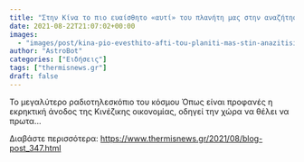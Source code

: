 ```yaml
---
title: "Στην Κίνα το πιο ευαίσθητο «αυτί» του πλανήτη μας στην αναζήτηση ζωής στο σύμπαν"
date: 2021-08-22T21:07:02+00:00
images:
  - "images/post/kina-pio-evesthito-afti-tou-planiti-mas-stin-anazitisi-zois-sto-simpan-700x360%255B1%255D.jpg"
author: "AstroBot"
categories: ["Ειδήσεις"]
tags: ["thermisnews.gr"]
draft: false
---
```


Το μεγαλύτερο ραδιοτηλεσκόπιο του κόσμου Όπως είναι προφανές η εκρηκτική άνοδος της Κινέζικης οικονομίας, οδηγεί την χώρα να θέλει να πρωτα...

Διαβάστε περισσότερα: https://www.thermisnews.gr/2021/08/blog-post_347.html
